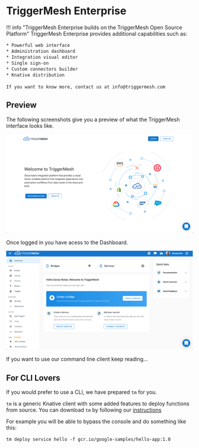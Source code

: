 # TriggerMesh Enterprise

!!! info "TriggerMesh Enterprise builds on the TriggerMesh Open Source Platform"
    TriggerMesh Enterprise provides additional capabilities such as:
    
    * Powerful web interface
    * Administration dashboard
    * Integration visual editor
    * Single sign-on
    * Custom connectors builder
    * Knative distribution

    If you want to know more, contact us at info@triggermesh.com

## Preview

The following screenshots give you a preview of what the TriggerMesh interface looks like.

![login page](../assets//images/tmlogin.png)

Once logged in you have acess to the Dashboard.

![console view](../assets/images/tmconsole.png)

If you want to use our command line client keep reading...

## For CLI Lovers

If you would prefer to use a CLI, we have prepared `tm` for you.

`tm` is a generic Knative client with some added features to deploy functions from source. You can download `tm` by following our [instructions](https://docs.triggermesh.io/tm/install)

For example you will be able to bypass the console and do something like this:

```
tm deploy service hello -f gcr.io/google-samples/hello-app:1.0
```
